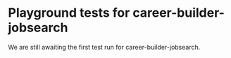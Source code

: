 # Playground tests for career-builder-jobsearch
We are still awaiting the first test run for career-builder-jobsearch.
